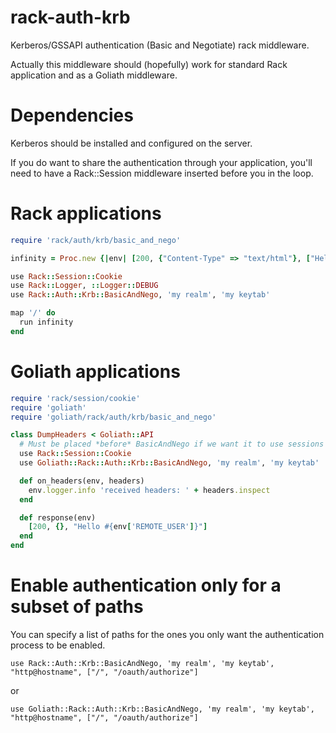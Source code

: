 rack-auth-krb
=============

Kerberos/GSSAPI authentication (Basic and Negotiate) rack middleware.

Actually this middleware should (hopefully) work for standard Rack
application and as a Goliath middleware.

Dependencies
============
Kerberos should be installed and configured on the server. 

If you do want to share the authentication through your application,
you'll need to have a Rack::Session middleware inserted before you in
the loop.

Rack applications
=================

```ruby
require 'rack/auth/krb/basic_and_nego'

infinity = Proc.new {|env| [200, {"Content-Type" => "text/html"}, ["Hello #{env['REMOTE_USER']}"]]}

use Rack::Session::Cookie
use Rack::Logger, ::Logger::DEBUG
use Rack::Auth::Krb::BasicAndNego, 'my realm', 'my keytab'

map '/' do
  run infinity
end
```


Goliath applications
====================

```ruby
require 'rack/session/cookie'
require 'goliath'
require 'goliath/rack/auth/krb/basic_and_nego'

class DumpHeaders < Goliath::API
  # Must be placed *before* BasicAndNego if we want it to use sessions !
  use Rack::Session::Cookie
  use Goliath::Rack::Auth::Krb::BasicAndNego, 'my realm', 'my keytab'

  def on_headers(env, headers)
    env.logger.info 'received headers: ' + headers.inspect
  end

  def response(env)
    [200, {}, "Hello #{env['REMOTE_USER']}"]
  end
end
```

Enable authentication only for a subset of paths
============
You can specify a list of paths for the ones you only want the authentication process to be enabled. 

```
use Rack::Auth::Krb::BasicAndNego, 'my realm', 'my keytab', "http@hostname", ["/", "/oauth/authorize"]
```

or 

```
use Goliath::Rack::Auth::Krb::BasicAndNego, 'my realm', 'my keytab', "http@hostname", ["/", "/oauth/authorize"]
```